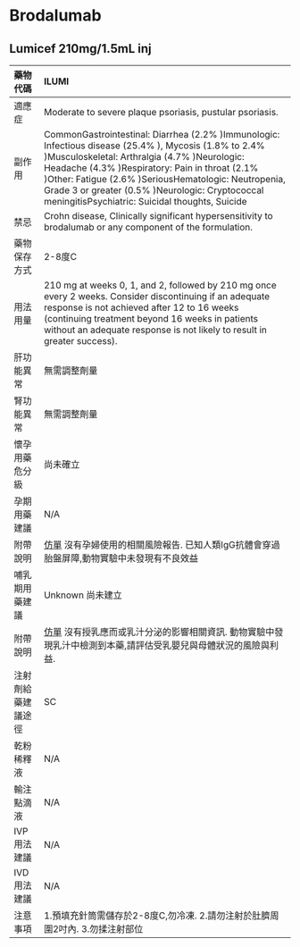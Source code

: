 # Brodalumab

## Lumicef 210mg/1.5mL inj

| 藥物代碼 | ILUMI |
| :--- | :--- |
| 適應症 | Moderate to severe plaque psoriasis, pustular psoriasis. |
| 副作用 | CommonGastrointestinal: Diarrhea \(2.2% \)Immunologic: Infectious disease \(25.4% \), Mycosis \(1.8% to 2.4% \)Musculoskeletal: Arthralgia \(4.7% \)Neurologic: Headache \(4.3% \)Respiratory: Pain in throat \(2.1% \)Other: Fatigue \(2.6% \)SeriousHematologic: Neutropenia, Grade 3 or greater \(0.5% \)Neurologic: Cryptococcal meningitisPsychiatric: Suicidal thoughts, Suicide |
| 禁忌 | Crohn disease, Clinically significant hypersensitivity to brodalumab or any component of the formulation. |
| 藥物保存方式 | 2-8度C |
| 用法用量 | 210 mg at weeks 0, 1, and 2, followed by 210 mg once every 2 weeks. Consider discontinuing if an adequate response is not achieved after 12 to 16 weeks \(continuing treatment beyond 16 weeks in patients without an adequate response is not likely to result in greater success\). |
| 肝功能異常 | 無需調整劑量 |
| 腎功能異常 | 無需調整劑量 |
| 懷孕用藥危分級 | 尚未確立 |
| 孕期用藥建議 | N/A |
| 附帶說明 | [仿單](https://github.com/shin13/formulary-gitbook/tree/a4abbc3badd1296279a1050910268f10750bd615/toc/im-00-00/im-04-00/節錄/README.md) 沒有孕婦使用的相關風險報告. 已知人類IgG抗體會穿過胎盤屏障,動物實驗中未發現有不良效益 |
| 哺乳期用藥建議 | Unknown 尚未建立 |
| 附帶說明 | [仿單](https://github.com/shin13/formulary-gitbook/tree/a4abbc3badd1296279a1050910268f10750bd615/toc/im-00-00/im-04-00/節錄/README.md) 沒有授乳應而或乳汁分泌的影響相關資訊. 動物實驗中發現乳汁中檢測到本藥,請評估受乳嬰兒與母體狀況的風險與利益. |
| 注射劑給藥建議途徑 | SC |
| 乾粉稀釋液 | N/A |
| 輸注點滴液 | N/A |
| IVP 用法建議 | N/A |
| IVD 用法建議 | N/A |
| 注意事項 | 1.預填充針筒需儲存於2-8度C,勿冷凍. 2.請勿注射於肚臍周圍2吋內. 3.勿揉注射部位 |

